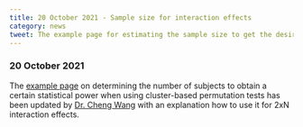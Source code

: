 ```yaml
---
title: 20 October 2021 - Sample size for interaction effects
category: news
tweet: The example page for estimating the sample size to get the desired statistical power for a cluster-based permutation test has been updated and now also includes 2xN interaction effects. See http://fieldtriptoolbox.org/example/samplesize/
---
```


### 20 October 2021

The [example page](/example/samplesize) on determining the number of subjects to obtain a certain statistical power when using cluster-based permutation tests has been updated by [Dr. Cheng Wang](https://www.researchgate.net/profile/Cheng-Wang-93) with an explanation how to use it for 2xN interaction effects.
